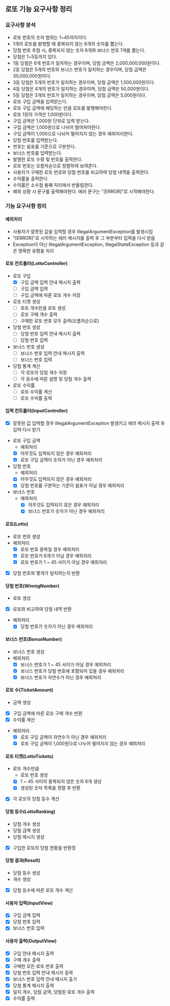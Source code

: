 ## 로또 기능 요구사항 정리
### 요구사항 분석
- 로또 번호의 숫자 범위는 1~45까지이다.
- 1개의 로또를 발행할 때 중복되지 않는 6개의 숫자를 뽑는다.
- 당첨 번호 추첨 시, 중복되지 않는 숫자 6개와 보너스 번호 1개를 뽑는다.
- 당첨은 1~5등까지 있다.
- 1등 당첨은 6개 번호가 일치하는 경우이며, 당첨 금액은 2,000,000,000원이다.
- 2등 당첨은 5개의 번호와 보너스 번호가 일치하는 경우이며, 당첨 금액은 30,000,000원이다.
- 3등 당첨은 5개의 번호가 일치하는 경우이며, 당첨 금액은 1,500,000원이다.
- 4등 당첨은 4개의 번호가 일치하는 경우이며, 당첨 금액은 50,000원이다.
- 5등 당첨은 3개의 번호가 일치하는 경우이며, 당첨 금액은 5,000원이다.
- 로또 구입 금액을 입력받는다.
- 로또 구입 금액에 해당하는 만큼 로또를 발행해야한다.
- 로또 1장의 가격은 1,000원이다.
- 구입 금액은 1,000원 단위로 입력 받는다.
- 구입 금액은 1,000원으로 나뉘어 떨어져야한다.
- 구입 금액이 1,000으로 나뉘어 떨어지지 않는 경우 예외처리한다.
- 당첨 번호를 입력받는다.
- 번호는 쉼표를 기준으로 구분한다.
- 보너스 번호를 입력받는다.
- 발행한 로또 수량 및 번호를 출력한다.
- 로또 번호는 오름차순으로 정렬하여 보여준다.
- 사용자가 구매한 로또 번호와 당첨 번호를 비교하여 당첨 내역을 출력한다.
- 수익률을 출력한다.
- 수익률은 소수점 둘째 자리에서 반올림한다.
- 예외 상황 시 문구를 출력해야한다. 에러 문구는 "[ERROR]"로 시작해야한다.

### 기능 요구사항 정리
#### 예외처리
- 사용자가 잘못된 값을 입력할 경우 IllegalArgumentException를 발생시킴
- "[ERROR]"로 시작하는 에러 메시지를 출력 후 그 부분부터 입력을 다시 받음
- Exception이 아닌 IllegalArgumentException, IllegalStateException 등과 같은 명확한 유형을 처리

#### 로또 컨트롤러(LottoController)
- 로또 구입
  - [x] 구입 금액 입력 안내 메시지 출력
  - [ ] 구입 금액 입력
  - [ ] 구입 금액에 따른 로또 개수 저장
- 로또 티켓 생성
  - [ ] 로또 개수만큼 로또 생성
  - [ ] 로또 구매 개수 출력
  - [ ] 구매한 로또 번호 모두 출력(오름차순으로)
- 당첨 번호 생성
  - [ ] 당첨 번호 입력 안내 메시지 출력
  - [ ] 당첨 번호 입력
- 보너스 번호 생성
  - [ ] 보너스 번호 입력 안내 메시지 출력
  - [ ] 보너스 번호 입력
- 당첨 통계 계산
  - [ ] 각 로또의 당첨 개수 저장
  - [ ] 각 등수에 따른 설명 및 당첨 개수 출력
- 로또 수익률
  - [ ] 로또 수익률 계산
  - [ ] 로또 수익률 출력

#### 입력 컨트롤러(InputController)
- [x] 잘못된 값 입력할 경우 IllegalArgumentException 발생키고 에러 메시지 출력 후 입력 다시 받기
- 로또 구입 금액
  - 예외처리
  - [x] 아무것도 입력되지 않은 경우 예외처리
  - [x] 로또 구입 금액이 숫자가 아닌 경우 예외처리
- 당첨 번호
  - 예외처리
  - [x] 아무것도 입력되지 않은 경우 예외처리
  - [x] 당첨 번호를 구분하는 기준이 쉼표가 아닐 경우 예외처리
- 보너스 번호
    - 예외처리
      - [x] 아무것도 입력되지 않은 경우 예외처리
      - [x] 보너스 번호가 숫자가 아닌 경우 예외처리

#### 로또(Lotto)
- 로또 번호 생성
- 예외처리
  - [x] 로또 번호 중복일 경우 예외처리
  - [x] 로또 번호가 6개가 아닐 경우 예외처리
  - [x] 로또 번호가 1 ~ 45 사이가 아닐 경우 예외처리
- [x] 당첨 번호와 몇개가 일치하는지 반환

#### 당첨 번호(WinnigNumber)
- 로또 생성
- [x] 로또와 비교하여 당첨 내역 반환
- 예외처리
  - [x] 당첨 번호가 숫자가 아닌 경우 예외처리

#### 보너스 번호(BonusNumber)
- 보너스 번호 생성
- 예외처리
  - [x] 보너스 번호가 1 ~ 45 사이가 아닐 경우 예외처리
  - [x] 보너스 번호가 당첨 번호에 포함되어 있을 경우 예외처리
  - [x] 보너스 번호가 자연수가 아닌 경우 예외처리

#### 로또 수(TicketAmount)
- 금액 생성
- [x] 구입 금액에 따른 로또 구매 개수 반환
- [x] 수익률 계산
- 예외처리
  - [x] 로또 구입 금액이 자연수가 아닌 경우 예외처리
  - [x] 로또 구입 금액이 1,000원으로 나누어 떨어지지 않는 경우 예외처리

#### 로또 티켓(LottoTickets)
- 로또 개수만큼
  - 로또 번호 생성
  - [x] 1 ~ 45 사이의 중복되지 않은 숫자 6개 생성
  - [x] 생성된 숫자 목록을 정렬 후 반환
- [x] 각 로또의 당첨 등수 계산

#### 당첨 등수(LottoRanking)
- 당첨 개수 생성
- 당첨 금액 생성
- 당첨 메시지 생성
- [x] 구입한 로또의 당첨 현황을 반환정

#### 당첨 결과(Result)
- 당첨 등수 생성
- 개수 생성
- [x] 당첨 등수에 따른 로또 개수 계산

#### 사용자 입력(InputView)
- [x] 구입 금액 입력
- [x] 당첨 번호 입력
- [x] 보너스 번호 입력

#### 사용자 출력(OutputView)
- [x] 구입 안내 메시지 출력
- [x] 구매 개수 출력
- [x] 구매한 모든 로또 번호 출력
- [x] 당첨 번호 입력 안내 메시지 출력
- [x] 보너스 번호 입력 안내 메시지 출가
- [x] 당첨 통계 메시지 출력
- [x] 일치 개수, 당첨 금액, 당첨된 로또 개수 출력
- [x] 수익률 출력